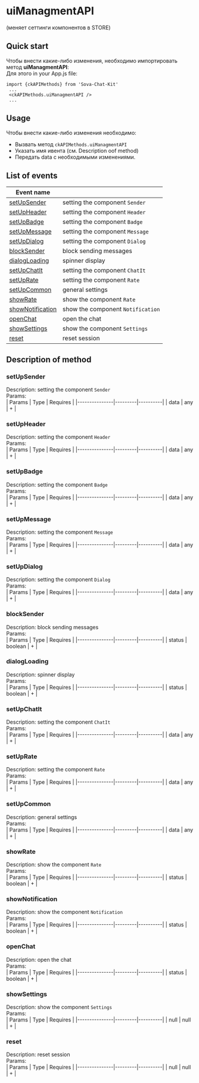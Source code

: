 # uiManagmentAPI
(меняет сеттинги компонентов в STORE)

## Quick start
Чтобы внести какие-либо изменения, необходимо импортировать метод **uiManagmentAPI**:  
Для этого in your App.js file:
```
import {ckAPIMethods} from 'Sova-Chat-Kit'
 ...
 <ckAPIMethods.uiManagmentAPI />
 ...
 ```
 
## Usage
 Чтобы внести какие-либо изменения необходимо:  
* Вызвать метод `ckAPIMethods.uiManagmentAPI` 
* Указать имя ивента (cм. Description oof method)  
* Передать data с необходимыми изменениями.  

## List of events
| Event name                  |                                          |
|-----------------------------|------------------------------------------|
| [setUpSender](#1)           | setting the component `Sender`           |
| [setUpHeader](#2)           | setting the component `Header`           |
| [setUpBadge](#3)            | setting the component `Badge`            |
| [setUpMessage](#4)          | setting the component `Message`          |
| [setUpDialog](#5)           | setting the component `Dialog`           |
| [blockSender](#6)           | block sending messages                   |
| [dialogLoading](#7)         | spinner display                          |
| [setUpChatIt](#8)           | setting the component `ChatIt`           |
| [setUpRate](#9)             | setting the component `Rate`             |
| [setUpCommon](#10)          | general settings                         |
| [showRate](#11)             | show the component `Rate`                |
| [showNotification](#12)     | show the component `Notification`        |
| [openChat](#13)             | open the chat                            |
| [showSettings](#14)         | show the component `Settings`            |
| [reset](#15)                | reset session                            |

## Description of method
### **setUpSender**<a name="1"></a>   
Description: setting the component `Sender`   
Params:  
| Params        | Type    | Requires |
|---------------|---------|----------|
| data          | any     | +        |

### **setUpHeader**<a name="2"></a>   
Description: setting the component `Header`   
Params:  
| Params        | Type    | Requires |
|---------------|---------|----------|
| data          | any     | +        |

### **setUpBadge**<a name="3"></a>   
Description: setting the component `Badge`   
Params:  
| Params        | Type    | Requires |
|---------------|---------|----------|
| data          | any     | +        |

### **setUpMessage**<a name="4"></a>   
Description: setting the component `Message`   
Params:  
| Params        | Type    | Requires |
|---------------|---------|----------|
| data          | any     | +        |

### **setUpDialog**<a name="5"></a>   
Description: setting the component `Dialog`   
Params:  
| Params        | Type    | Requires |
|---------------|---------|----------|
| data          | any     | +        |

### **blockSender**<a name="6"></a>   
Description: block sending messages   
Params:   
| Params        | Type    | Requires |
|---------------|---------|----------|
| status        | boolean | +        |

### **dialogLoading**<a name="7"></a>   
Description: spinner display   
Params:   
| Params        | Type    | Requires |
|---------------|---------|----------|
| status        | boolean | +        |

### **setUpChatIt**<a name="8"></a>   
Description: setting the component `ChatIt`	  
Params:  
| Params        | Type    | Requires |
|---------------|---------|----------|
| data          | any     | +        |

### **setUpRate**<a name="9"></a>   
Description: setting the component `Rate`   
Params:  
| Params        | Type    | Requires |
|---------------|---------|----------|
| data          | any     | +        |

### **setUpCommon**<a name="10"></a>   
Description: general settings  
Params:  
| Params        | Type    | Requires |
|---------------|---------|----------|
| data          | any     | +        |

### **showRate**<a name="11"></a>   
Description: show the component `Rate`   
Params:  
| Params        | Type    | Requires |
|---------------|---------|----------|
| status        | boolean | +        |

### **showNotification**<a name="12"></a>   
Description: show the component `Notification`   
Params:  
| Params        | Type    | Requires |
|---------------|---------|----------|
| status        | boolean | +        |

### **openChat**<a name="13"></a>   
Description: open the chat   
Params:  
| Params        | Type    | Requires |
|---------------|---------|----------|
| status        | boolean | +        |

### **showSettings**<a name="14"></a>   
Description: show the component `Settings`   
Params:  
| Params        | Type    | Requires |
|---------------|---------|----------|
| null          | null    | +        |

### **reset**<a name="15"></a>   
Description: reset session   
Params:  
| Params        | Type    | Requires |
|---------------|---------|----------|
| null          | null    | +        |
